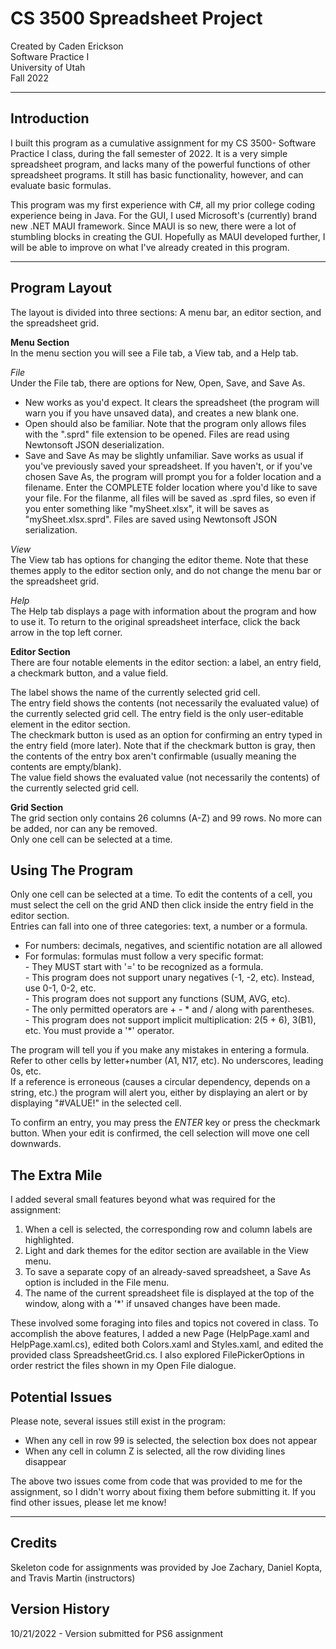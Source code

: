 # CS 3500 Spreadsheet Project
Created by Caden Erickson  
Software Practice I  
University of Utah  
Fall 2022  

---

## Introduction
I built this program as a cumulative assignment for my CS 3500- Software Practice I class, during the fall semester of 2022.
It is a very simple spreadsheet program, and lacks many of the powerful functions of other spreadsheet programs. It still has basic functionality, however, and can evaluate basic formulas. 
  
This program was my first experience with C#, all my prior college coding experience being in Java. For the GUI, I used Microsoft's (currently) brand new .NET MAUI framework. Since MAUI is so new, there were a lot of stumbling blocks in creating the GUI. Hopefully as MAUI developed further, I will be able to improve on what I've already created in this program.
  
---
  
## Program Layout
The layout is divided into three sections: A menu bar, an editor section, and the spreadsheet grid.  

**Menu Section**  
In the menu section you will see a File tab, a View tab, and a Help tab.  
          
*File*                
Under the File tab, there are options for New, Open, Save, and Save As.  
* New works as you'd expect. It clears the spreadsheet (the program will warn you if you have unsaved data), and creates a new blank one.  
* Open should also be familiar. Note that the program only allows files with the ".sprd" file extension to be opened.  Files are read using Newtonsoft JSON deserialization.  
* Save and Save As may be slightly unfamiliar. Save works as usual if you've previously saved your spreadsheet. If you haven't, or if you've chosen Save As, the program will prompt you for a folder location and a filename. Enter the COMPLETE folder location where you'd like to save your file. For the filanme, all files will be saved as .sprd files, so even if you enter something like "mySheet.xlsx", it will be saves as "mySheet.xlsx.sprd". Files are saved using Newtonsoft JSON serialization.  
  
*View*  
The View tab has options for changing the editor theme. Note that these themes apply to the editor section only, and do not change the menu bar or the spreadsheet grid.  

*Help*  
The Help tab displays a page with information about the program and how to use it. To return to the original spreadsheet interface, click the back arrow in the top left corner.  
  
  
**Editor Section**  
There are four notable elements in the editor section: a label, an entry field, a checkmark button, and a value field.  

The label shows the name of the currently selected grid cell.  
The entry field shows the contents (not necessarily the evaluated value) of the currently selected grid cell. The entry field is the only user-editable element in the editor section.  
The checkmark button is used as an option for confirming an entry typed in the entry field (more later). Note that if the checkmark button is gray, then the contents of the entry box aren't confirmable (usually meaning the contents are empty/blank).  
The value field shows the evaluated value (not necessarily the contents) of the currently selected grid cell.  
  
  
**Grid Section**  
The grid section only contains 26 columns (A-Z) and 99 rows. No more can be added, nor can any be removed.  
Only one cell can be selected at a time.  


## Using The Program
Only one cell can be selected at a time. To edit the contents of a cell, you must select the cell on the grid AND then click inside the entry field in the editor section.  
Entries can fall into one of three categories: text, a number or a formula.  
* For numbers: decimals, negatives, and scientific notation are all allowed  
* For formulas: formulas must follow a very specific format:  
      - They MUST start with '=' to be recognized as a formula.  
      - This program does not support unary negatives (-1, -2, etc). Instead, use 0-1, 0-2, etc.  
      - This program does not support any functions (SUM, AVG, etc).  
      - The only permitted operators are + - * and / along with parentheses.  
      - This program does not support implicit multiplication: 2(5 + 6), 3(B1), etc. You must provide a '*' operator.  
      
The program will tell you if you make any mistakes in entering a formula.  
Refer to other cells by letter+number (A1, N17, etc). No underscores, leading 0s, etc.  
If a reference is erroneous (causes a circular dependency, depends on a string, etc.) the program will alert you, either by displaying an alert or by displaying "#VALUE!" in the selected cell.  
                
To confirm an entry, you may press the *ENTER* key or press the checkmark button. When your edit is confirmed, the cell selection will move one cell downwards.  

## The Extra Mile
I added several small features beyond what was required for the assignment:
1. When a cell is selected, the corresponding row and column labels are highlighted.
2. Light and dark themes for the editor section are available in the View menu.
3. To save a separate copy of an already-saved spreadsheet, a Save As option is included in the File menu.
4. The name of the current spreadsheet file is displayed at the top of the window, along with a '*' if unsaved changes have been made.

These involved some foraging into files and topics not covered in class. To accomplish the above features, I added a new Page (HelpPage.xaml and HelpPage.xaml.cs), edited both Colors.xaml and Styles.xaml, and edited the provided class SpreadsheetGrid.cs. I also explored FilePickerOptions in order restrict the files shown in my Open File dialogue.

## Potential Issues
Please note, several issues still exist in the program:
* When any cell in row 99 is selected, the selection box does not appear
* When any cell in column Z is selected, all the row dividing lines disappear

The above two issues come from code that was provided to me for the assignment, so I didn't worry about fixing them before submitting it.
If you find other issues, please let me know!
  
---
  
## Credits
Skeleton code for assignments was provided by Joe Zachary, Daniel Kopta, and Travis Martin (instructors)

## Version History
10/21/2022 - Version submitted for PS6 assignment
